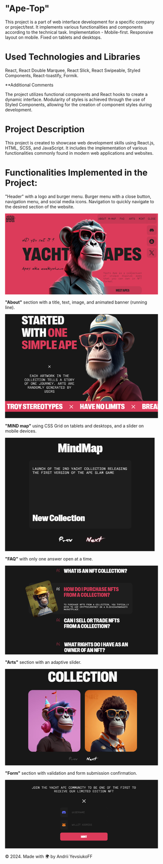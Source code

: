 # "Ape-Top"
This project is a part of web interface development for a specific company or project/test. It implements various functionalities and components according to the technical task. Implementation - Mobile-first. Responsive layout on mobile. Fixed on tablets and desktops.

# Used Technologies and Libraries
React, React Double Marquee, React Slick, React Swipeable, Styled Components, React-toastify, Formik.

**Additional Comments

The project utilizes functional components and React hooks to create a dynamic interface. Modularity of styles is achieved through the use of Styled Components, allowing for the creation of component styles during development.

# Project Description
This project is created to showcase web development skills using React.js, HTML, SCSS, and JavaScript. It includes the implementation of various functionalities commonly found in modern web applications and websites.

# Functionalities Implemented in the Project:
"Header" with a logo and burger menu. 
Burger menu with a close button, navigation menu, and social media icons. Navigation to quickly navigate to the desired section of the website.

![Header/Hero](https://github.com/Andrey-EOFF/ape-top/blob/main/Images/Readme/header.png)

**"About"** section with a title, text, image, and animated banner (running line).

![About](https://github.com/Andrey-EOFF/ape-top/blob/main/Images/Readme/about.png)

**"MIND map"** using CSS Grid on tablets and desktops, and a slider on mobile devices.

![MIND map](https://github.com/Andrey-EOFF/ape-top/blob/main/Images/Readme/mind.png)

**"FAQ"** with only one answer open at a time.

![FAQ](https://github.com/Andrey-EOFF/ape-top/blob/main/Images/Readme/FAQ.png)

**"Arts"** section with an adaptive slider.

![Arts](https://github.com/Andrey-EOFF/ape-top/blob/main/Images/Readme/arts.png)

**"Form"** section with validation and form submission confirmation.

![Form](https://github.com/Andrey-EOFF/ape-top/blob/main/Images/Readme/form.png)

© 2024. Made with 🌍 by Andrii YevsiukoFF
